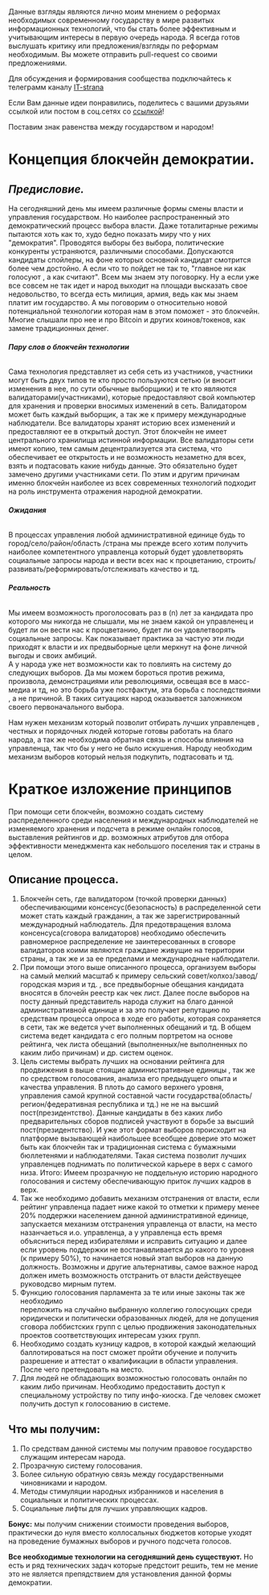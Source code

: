 Данные взгляды являются лично моим мнением о реформах необходимых современному государству в мире развитых 
информационных технологий, что бы стать более эффективным и учитывающим интересы в первую очередь народа. 
Я всегда готов выслушать критику или предложения/взгляды по реформам необходимым.
Вы можете отправить pull-request со своими предложениями.

Для обсуждения и формирования сообщества подключайтесь к телеграмм каналу [IT-strana](https://t.me/it_strana_belarus "Телеграмм канал IT-strana")

Если Вам данные идеи понравились, поделитесь с вашими друзьями ссылкой или постом в соц.сетях со [ссылкой](https://github.com/kartrez/architecture-of-the-state)!

Поставим знак равенства между государством и народом!
  
# **Концепция блокчейн демократии.**
## _**Предисловие.**_
На сегодняшний день мы имеем различные формы смены власти и управления государством.
Но наиболее распространенный это демократический процесс выбора власти. 
Даже тоталитарные режимы пытаются хоть как то, худо бедно показать миру что 
у них "демократия". Проводятся выборы без выбора, политические конкуренты устраняются, 
различными способами. Допускаются кандидаты спойлеры, на фоне которых основной 
кандидат смотрится более чем достойно. А если что то пойдет не так то, "главное ни как голосуют
, а как считают". Всем мы знаем эту поговорку.  Ну а если уже все совсем не так идет и 
народ выходит на площади высказать свое недовольство, то всегда есть милиция, армия, 
ведь как мы знаем платит им государство.
А мы поговорим о относительно новой потенциальной технологии которая нам в этом 
поможет - это блокчейн. Многие слышали про нее и про Bitcoin 
и других коинов/токенов, как замене традиционных денег. 

###### **Пару слов о блокчейн технологии** 
Сама технология представляет из себя сеть из участников, участники могут быть двух типов те кто просто пользуются сетью 
(и вносит изменения в нее, по сути обычные выборщики)
и те кто являются валидаторами(участниками), которые предоставляют свой компьютер для хранения и проверки вносимых изменений в сеть. Валидатором может
быть каждый выборщик, а так же к примеру международные наблюдатели.
Все валидаторы хранят историю всех изменений и предоставляют ее в открытый доступ. Этот блокчейн не имеет центрального 
хранилища истинной информации. Все валидаторы сети имеют копию, тем самым децентрализуется эта система, что обеспечивает
ее открытость и не возможность незаметно для всех, взять и подтасовать какие нибудь данные. Это обязательно  будет замечено другими участниками сети.
По этим и другим причинам именно блокчейн наиболее из всех современных технологий подходит на роль инструмента отражения народной демократии.

###### **Ожидания** 
В процессах управления любой административной единице будь то город/село/район/область
/страна мы прежде всего хотим получить наиболее компетентного управленца который 
будет удовлетворять социальные запросы народа и вести всех нас к процветанию, 
строить/развивать/реформировать/отслеживать качество и тд.

###### **Реальность** 
Мы имеем возможность проголосовать раз в (n) лет за кандидата про которого 
мы никогда не слышали, мы не знаем какой он управленец и будет ли он вести нас 
к процветанию, будет ли он удовлетворять социальные запросы. Как показывает 
практика за частую эти люди приходят к власти и их предвыборные цели меркнут на фоне 
личной выгоды и своих амбиций.  
А у народа уже нет возможности как то повлиять на систему до следующих выборов. 
Да мы можем бороться против режима, произвола, демонстрациями или революциями, 
освещая все в масс-медиа и тд, но это борьба уже постфактум, эта борьба с 
последствиями , а не причиной. 
В таких ситуациях народ оказывается заложником своего 
первоначального выбора.
 
Нам нужен механизм который позволит отбирать лучших управленцев , честных и 
порядочных людей которые готовы работать на благо народа, а так же необходима 
обратная связь и способы влияния на управленца, так что бы у него не 
было искушения. Народу необходим механизм выборов который нельзя подкупить, 
подтасовать и тд.

# **Краткое изложение принципов**
При помощи сети блокчейн, возможно создать систему распределенного среди населения 
и международных наблюдателей не изменяемого хранения и подсчета в режиме онлайн 
голосов, выставления рейтингов и др. возможных атрибутов для отбора эффективности 
менеджмента как небольшого поселения так и страны в целом.
## **Описание процесса.**
1. Блокчейн сеть, где валидатором (точкой проверки данных) обеспечивающими 
консенсус(безопасность) в распределенной сети может стать каждый гражданин, 
а так же зарегистрированный международный наблюдатель. Для предотвращения взлома 
консенсуса(сговора валидаторов) необходимо обеспечить равномерное распределение 
не заинтересованных в сговоре валидаторов коими являются граждане живущие на 
территории страны, а так же и за ее пределами и международные наблюдатели.
2. При помощи этого выше описанного процесса, организуем выборы на самый мелкий 
масштаб к примеру сельский совет/колхоз/завод/городская мэрия и тд. , все 
предвыборные обещания кандидата вносятся в блочейн реестр как чек лист. Далее после 
выборов на посту данный представитель народа служит на благо данной административной 
единице и за это получает репутацию по средствам процесса опроса в ходе его работы, 
которая сохраняется в сети, так же ведется учет выполненных обещаний и тд. 
В общем система ведет кандидата с его полным портретом на основе рейтинга, чек листа 
обещаний (выполненных/не выполненных по каким либо причинам) и др. систем оценок.
3. Цель системы выбрать лучших на основании рейтинга для продвижения в выше 
стоящие административные единицы , так же по средством голосования, анализа 
его предыдущего опыта и качества управления. В плоть до самого верхнего уровня, 
управления самой крупной составной части государства(область/регион/федеративная республика и тд.)
не не на высший пост(президентство).
Данные кандидаты в без каких либо предварительных сборов подписей участвуют в борьбе за высший пост(президентство).
И уже этот формат выборов происходит на платформе вызывающей наибольшее всеобщее доверие это может быть как блокчейн
так и традиционная система с бумажными бюллетенями и наблюдателями.
Такая система позволит лучших управленцев поднимать по 
политической карьере в верх с самого низа. Итого: Имеем прозрачную не поддельную 
историю народного голосования и систему обеспечивающую приток лучших кадров в верх.
4. Так же необходимо добавить механизм отстранения от власти, если рейтинг 
управленца падает ниже какой то отметки к примеру менее 20% поддержки населением 
данной административной единице, запускается механизм отстранения управленца от власти,
на место назанчаеться и.о. управленца, а у управленца есть время объясниться перед избирателями и 
исправить ситуацию и далее если уровень поддержки не востанавливается до какого то уровня (к примеру 50%), 
то начинается новый этап выборов на данную должность. Возможны и другие альтернативы, самое важное
народ должен иметь возможность отстранить от власти действуещее руководсво мирным путем.
5. Функцию голосования парламента за те или иные законы так же необходимо  
переложить на случайно выбранную коллегию голосующих среди юридически и 
политически образованных людей,  для не допущения сговора лоббистских групп с целью 
продвижения законодательных проектов соответствующих интересам узких групп.
6. Необходимо создать кузницу кадров, в которой каждый желающий баллотироваться на пост 
сможет пройти обучение и получить разрешение и аттестат о квалификации в области управления.
После чего претендовать на место.
7. Для людей не обладающих возможностью голосовать онлайн по каким либо причинам. 
Необходимо предоставить доступ к специальному устройству по типу инфо-киоска. 
Где человек сможет получить доступ к голосованию в системе.

## **Что мы получим:**
1. По средствам данной системы мы получим правовое государство служащим интересам народа.
2. Прозрачную систему голосования.
3. Более сильную обратную связь между государственными чиновниками и народом.
4. Методы стимуляции народных избранников и населения в социальных и политических процессах.
5. Социальные лифты для лучших управляющих кадров.

**Бонус:** мы получим снижении стоимости проведения выборов, практически до нуля вместо коллосальных
бюджетов которые уходят на проведение бумажных выборов и ручного подсчета голосов.

**Все необходимые технологии на сегодняшний день существуют.**
Но есть и ряд технических задач которые предстоит решить, тем не мение
это не является препядствием для установления данной формы демократии.
